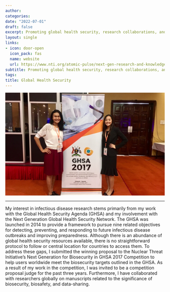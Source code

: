```yaml
---
author: 
categories:
date: "2022-07-01"
draft: false
excerpt: Promoting global health security, research collaborations, and data-sharing
layout: single
links:
- icon: door-open
  icon_pack: fas
  name: website
  url: https://www.nti.org/atomic-pulse/next-gen-research-and-knowledge-sharing-hub-biosecurity/
subtitle: Promoting global health security, research collaborations, and data-sharing
tags:
title: Global Health Security
---
```


![GHSN Meeting](featured.png)

---

My interest in infectious disease research stems primarily from my work with the Global Health Security Agenda (GHSA) and my involvement with the Next Generation Global Health Security Network. The GHSA was launched in 2014 to provide a framework to pursue nine related objectives for detecting, preventing, and responding to future infectious disease outbreaks and improving preparedness. Although there is an abundance of global health security resources available, there is no straightforward protocol to follow or central location for countries to access them. To address these gaps, I submitted the winning proposal to the Nuclear Threat Initiative’s Next Generation for Biosecurity in GHSA 2017 Competition to help users worldwide meet the biosecurity targets outlined in the GHSA. As a result of my work in the competition, I was invited to be a competition proposal judge for the past three years. Furthermore, I have collaborated with researchers globally on manuscripts related to the significance of biosecurity, biosafety, and data-sharing.